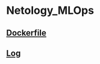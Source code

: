 # Netology_MLOps
## [Dockerfile](https://github.com/RomanenkoAleksandr/Netology_MLOps/blob/main/Dockerfile)

## [Log](https://github.com/RomanenkoAleksandr/Netology_MLOps/blob/main/Logs.txt)
